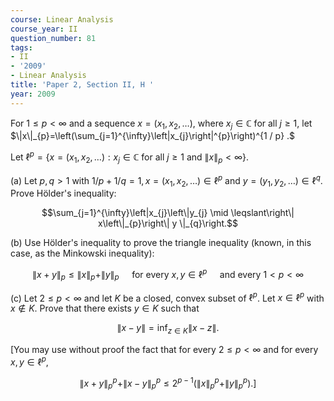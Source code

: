```yaml
---
course: Linear Analysis
course_year: II
question_number: 81
tags:
- II
- '2009'
- Linear Analysis
title: 'Paper 2, Section II, H '
year: 2009
---
```




For $1 \leqslant p<\infty$ and a sequence $x=\left(x_{1}, x_{2}, \ldots\right)$, where $x_{j} \in \mathbb{C}$ for all $j \geqslant 1$, let $\|x\|_{p}=\left(\sum_{j=1}^{\infty}\left|x_{j}\right|^{p}\right)^{1 / p} .$

Let $\ell^{p}=\left\{x=\left(x_{1}, x_{2}, \ldots\right): x_{j} \in \mathbb{C}\right.$ for all $j \geqslant 1$ and $\left.\|x\|_{p}<\infty\right\}$.

(a) Let $p, q>1$ with $1 / p+1 / q=1, x=\left(x_{1}, x_{2}, \ldots\right) \in \ell^{p}$ and $y=\left(y_{1}, y_{2}, \ldots\right) \in \ell^{q}$. Prove Hölder's inequality:

$$\sum_{j=1}^{\infty}\left|x_{j}\left\|y_{j} \mid \leqslant\right\| x\left\|_{p}\right\| y \|_{q}\right.$$

(b) Use Hölder's inequality to prove the triangle inequality (known, in this case, as the Minkowski inequality):

$$\|x+y\|_{p} \leqslant\|x\|_{p}+\|y\|_{p} \quad \text { for every } x, y \in \ell^{p} \quad \text { and every } 1<p<\infty$$

(c) Let $2 \leqslant p<\infty$ and let $K$ be a closed, convex subset of $\ell^{p}$. Let $x \in \ell^{p}$ with $x \notin K$. Prove that there exists $y \in K$ such that

$$\|x-y\|=\inf _{z \in K}\|x-z\| .$$

[You may use without proof the fact that for every $2 \leqslant p<\infty$ and for every $x, y \in \ell^{p}$,

$$\left.\|x+y\|_{p}^{p}+\|x-y\|_{p}^{p} \leqslant 2^{p-1}\left(\|x\|_{p}^{p}+\|y\|_{p}^{p}\right) .\right]$$